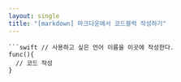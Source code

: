 ```yaml
---
layout: single
title: "[markdown] 마크다운에서 코드블럭 작성하기"
---
```


```
```swift // 사용하고 싶은 언어 이름을 이곳에 작성한다.
func(){
  // 코드 작성
}
```
```

